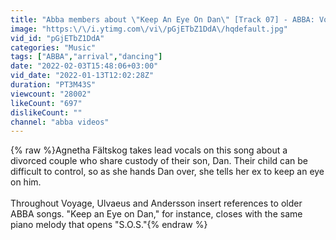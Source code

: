 ```yaml
---
title: "Abba members about \"Keep An Eye On Dan\" [Track 07] - ABBA: Voyage"
image: "https:\/\/i.ytimg.com\/vi\/pGjETbZ1DdA\/hqdefault.jpg"
vid_id: "pGjETbZ1DdA"
categories: "Music"
tags: ["ABBA","arrival","dancing"]
date: "2022-02-03T15:48:06+03:00"
vid_date: "2022-01-13T12:02:28Z"
duration: "PT3M43S"
viewcount: "28002"
likeCount: "697"
dislikeCount: ""
channel: "abba videos"
---
```

{% raw %}Agnetha Fältskog takes lead vocals on this song about a divorced couple who share custody of their son, Dan. Their child can be difficult to control, so as she hands Dan over, she tells her ex to keep an eye on him.<br /><br />Throughout Voyage, Ulvaeus and Andersson insert references to older ABBA songs. &quot;Keep an Eye on Dan,&quot; for instance, closes with the same piano melody that opens &quot;S.O.S.&quot;{% endraw %}
